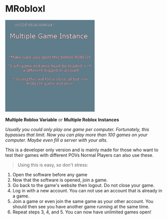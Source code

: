 # MRobloxI
![Roblox Variable](https://github.com/DarksideDev-Roblox/MRobloxI/blob/main/Screenshot%202023-08-15%20712879.png)

**Multiple Roblox Variable**
or
**Multiple Roblox Instances**

*Usually you could only play one game per computer. Fortunately, this bypasses that limit. Now you can play more than 100 games on your computer. Maybe even fill a server with your alts.*

This is a developer only version and is mainly made for those who want to test their games with different POVs
Normal Players can also use these. 

> Using this is easy, so don't stress:

 1. Open the software before any game
 2. Now that the software is opened, join a game.
 3. Go back to the game's website then logout. Do not close your game.
 4. Log in with a new account. You can not use an account that is already in a game.
 5. Join a game or even join the same game as your other account. You should then see you have another game running at the same time.
 6. Repeat steps 3, 4, and 5. You can now have unlimited games open!
